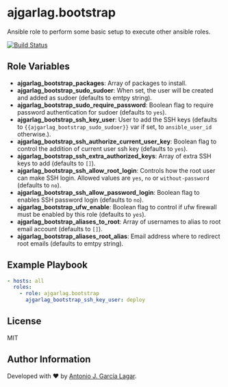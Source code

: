ajgarlag.bootstrap
==================

Ansible role to perform some basic setup to execute other ansible roles.

[![Build Status](https://travis-ci.org/ajgarlag/ansible-bootstrap.svg?branch=master)](https://travis-ci.org/ajgarlag/ansible-bootstrap)

Role Variables
--------------

* **ajgarlag_bootstrap_packages**: Array of packages to install.
* **ajgarlag_bootstrap_sudo_sudoer**: When set, the user will be created and added as sudoer (defaults to emtpy string).
* **ajgarlag_bootstrap_sudo_require_password**: Boolean flag to require password authentication for sudoer (defaults to `yes`).
* **ajgarlag_bootstrap_ssh_key_user**: User to add the SSH keys (defaults to `{{ajgarlag_bootstrap_sudo_sudoer}}` var if set, to `ansible_user_id` otherwise.).
* **ajgarlag_bootstrap_ssh_authorize_current_user_key**: Boolean flag to control the addition of current user ssh key (defaults to `yes`).
* **ajgarlag_bootstrap_ssh_extra_authorized_keys**: Array of extra SSH keys to add (defaults to `[]`).
* **ajgarlag_bootstrap_ssh_allow_root_login**: Controls how the root user can make SSH login. Allowed values are `yes`, `no` or `without-password` (defaults to `no`).
* **ajgarlag_bootstrap_ssh_allow_password_login**: Boolean flag to enables SSH password login (defaults to `no`).
* **ajgarlag_bootstrap_ufw_enable**: Boolean flag to control if ufw firewall must be enabled by this role (defaults to `yes`).
* **ajgarlag_bootstrap_aliases_to_root**: Array of usernames to alias to root email account (defaults to `[]`).
* **ajgarlag_bootstrap_aliases_root_alias**: Email address where to redirect root emails (defaults to emtpy string).

Example Playbook
----------------

```yml
- hosts: all
  roles:
    - role: ajgarlag.bootstrap
      ajgarlag_bootstrap_ssh_key_user: deploy
```

License
-------

MIT

Author Information
------------------

Developed with ♥ by [Antonio J. García Lagar](http://aj.garcialagar.es).
